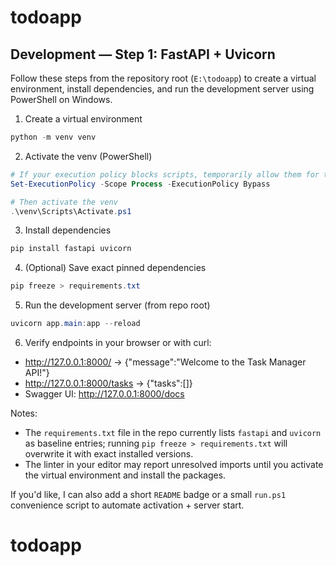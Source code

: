 # todoapp

## Development — Step 1: FastAPI + Uvicorn

Follow these steps from the repository root (`E:\todoapp`) to create a virtual environment, install dependencies, and run the development server using PowerShell on Windows.

1) Create a virtual environment

```powershell
python -m venv venv
```

2) Activate the venv (PowerShell)

```powershell
# If your execution policy blocks scripts, temporarily allow them for this session:
Set-ExecutionPolicy -Scope Process -ExecutionPolicy Bypass

# Then activate the venv
.\venv\Scripts\Activate.ps1
```

3) Install dependencies

```powershell
pip install fastapi uvicorn
```

4) (Optional) Save exact pinned dependencies

```powershell
pip freeze > requirements.txt
```

5) Run the development server (from repo root)

```powershell
uvicorn app.main:app --reload
```

6) Verify endpoints in your browser or with curl:

- http://127.0.0.1:8000/  → {"message":"Welcome to the Task Manager API!"}
- http://127.0.0.1:8000/tasks  → {"tasks":[]}
- Swagger UI: http://127.0.0.1:8000/docs

Notes:
- The `requirements.txt` file in the repo currently lists `fastapi` and `uvicorn` as baseline entries; running `pip freeze > requirements.txt` will overwrite it with exact installed versions.
- The linter in your editor may report unresolved imports until you activate the virtual environment and install the packages.

If you'd like, I can also add a short `README` badge or a small `run.ps1` convenience script to automate activation + server start.
# todoapp